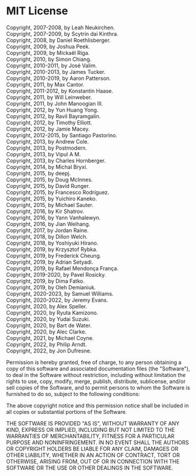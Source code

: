 # MIT License

Copyright, 2007-2008, by Leah Neukirchen.  
Copyright, 2007-2009, by Scytrin dai Kinthra.  
Copyright, 2008, by Daniel Roethlisberger.  
Copyright, 2009, by Joshua Peek.  
Copyright, 2009, by Mickaël Riga.  
Copyright, 2010, by Simon Chiang.  
Copyright, 2010-2011, by José Valim.  
Copyright, 2010-2013, by James Tucker.  
Copyright, 2010-2019, by Aaron Patterson.  
Copyright, 2011, by Max Cantor.  
Copyright, 2011-2012, by Konstantin Haase.  
Copyright, 2011, by Will Leinweber.  
Copyright, 2011, by John Manoogian III.  
Copyright, 2012, by Yun Huang Yong.  
Copyright, 2012, by Ravil Bayramgalin.  
Copyright, 2012, by Timothy Elliott.  
Copyright, 2012, by Jamie Macey.  
Copyright, 2012-2015, by Santiago Pastorino.  
Copyright, 2013, by Andrew Cole.  
Copyright, 2013, by Postmodern.  
Copyright, 2013, by Vipul A M.  
Copyright, 2013, by Charles Hornberger.  
Copyright, 2014, by Michal Bryxí.  
Copyright, 2015, by deepj.  
Copyright, 2015, by Doug McInnes.  
Copyright, 2015, by David Runger.  
Copyright, 2015, by Francesco Rodríguez.  
Copyright, 2015, by Yuichiro Kaneko.  
Copyright, 2015, by Michael Sauter.  
Copyright, 2016, by Kir Shatrov.  
Copyright, 2016, by Yann Vanhalewyn.  
Copyright, 2016, by Jian Weihang.  
Copyright, 2017, by Jordan Raine.  
Copyright, 2018, by Dillon Welch.  
Copyright, 2018, by Yoshiyuki Hirano.  
Copyright, 2019, by Krzysztof Rybka.  
Copyright, 2019, by Frederick Cheung.  
Copyright, 2019, by Adrian Setyadi.  
Copyright, 2019, by Rafael Mendonça França.  
Copyright, 2019-2020, by Pavel Rosicky.  
Copyright, 2019, by Dima Fatko.  
Copyright, 2019, by Oleh Demianiuk.  
Copyright, 2020-2023, by Samuel Williams.  
Copyright, 2020-2022, by Jeremy Evans.  
Copyright, 2020, by Alex Speller.  
Copyright, 2020, by Ryuta Kamizono.  
Copyright, 2020, by Yudai Suzuki.  
Copyright, 2020, by Bart de Water.  
Copyright, 2020, by Alec Clarke.  
Copyright, 2021, by Michael Coyne.  
Copyright, 2022, by Philip Arndt.  
Copyright, 2022, by Jon Dufresne.

Permission is hereby granted, free of charge, to any person obtaining a copy
of this software and associated documentation files (the "Software"), to deal
in the Software without restriction, including without limitation the rights
to use, copy, modify, merge, publish, distribute, sublicense, and/or sell
copies of the Software, and to permit persons to whom the Software is
furnished to do so, subject to the following conditions:

The above copyright notice and this permission notice shall be included in all
copies or substantial portions of the Software.

THE SOFTWARE IS PROVIDED "AS IS", WITHOUT WARRANTY OF ANY KIND, EXPRESS OR
IMPLIED, INCLUDING BUT NOT LIMITED TO THE WARRANTIES OF MERCHANTABILITY,
FITNESS FOR A PARTICULAR PURPOSE AND NONINFRINGEMENT. IN NO EVENT SHALL THE
AUTHORS OR COPYRIGHT HOLDERS BE LIABLE FOR ANY CLAIM, DAMAGES OR OTHER
LIABILITY, WHETHER IN AN ACTION OF CONTRACT, TORT OR OTHERWISE, ARISING FROM,
OUT OF OR IN CONNECTION WITH THE SOFTWARE OR THE USE OR OTHER DEALINGS IN THE
SOFTWARE.
